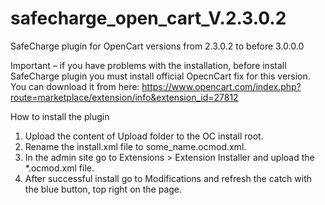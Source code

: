 # safecharge_open_cart_V.2.3.0.2
SafeCharge plugin for OpenCart versions from 2.3.0.2 to before 3.0.0.0

Important – if you have problems with the installation, before install SafeCharge plugin you must install official OpecnCart fix for this version. You can download it from here: https://www.opencart.com/index.php?route=marketplace/extension/info&extension_id=27812

How to install the plugin

1. Upload the content of Upload folder to the OC install root.
2. Rename the install.xml file to some_name.ocmod.xml.
3. In the admin site go to Extensions > Extension Installer and upload the *.ocmod.xml file.
4. After successful install go to Modifications and refresh the catch with the blue button, top right on the page.